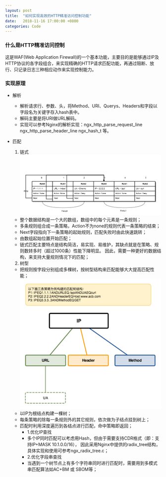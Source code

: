 ```yaml
---
layout: post
title:  "如何实现高效的HTTP精准访问控制功能"
date:   2018-11-16 17:00:00 +0800
categories: Code
---
```

### 什么是HTTP精准访问控制
  这是WAF(Web Application Firewall)的一个基本功能，主要目的是能够通过IP及HTTP协议的各字段组合，来实现精确的HTTP请求匹配功能，再通过阻断、放行、只记录日志三种相应动作来实现控制能力。

### 实现原理
* 解析
  * 解析请求行、参数、头，将Method、URI、Querys、Headers和字段以字段名为关键字存入hash表中。
  * 解码主要是将URI做URL解码。
  * 实现可以参考Nginx的解析实现：ngx_http_parse_request_line ngx_http_parse_header_line ngx_hash_t 等。

* 匹配
  1. 链式
    ![链式匹配](/assets/List_match.png "链式匹配图")
    * 整个数据结构是一个大的数组，数组中的每个元素是一条规则；
    * 多条规则组合成一条策略，Action不为none的规则代表一条策略的结束；
    * Next字段指向下一条策略的起始规则，匹配失败时由此快速跳转；
    * 由数组起始位置开始匹配；
    * 链式匹配主要特点是结构简洁，易实现、易维护，其缺点就是在策略、规则数转多时（超过1000条）性能下降明显。
    因此，需要一种更好的数据结构，来支持大量规则情况下的匹配；

  2. 树型
    * 把规则按字段分别组成多棵树，按树型结构来匹配能够大大提高匹配性能；
    ![树型匹配](/assets/Tree_match.png "树型匹配图")
    * 以IP为根结点构建一棵树；
    * 每条策略的除每一条规则外的其它规则，依次做为子结点挂到树上；
    * 匹配时利用深度遍历到各结点进行匹配，命中策略即返回；
      * 1.优化IP查找
      * 多个IP同时匹配可以考虑用Hash，但由于需要支持CDR格式（即：支持IP+MASK 10.1.0.0/16），
        因此采用Nginx中提供的radix_tree结构，具体实现和使用可参考ngx_radix_tree.c；
      * 2.优化字段串查找
      * 当遇到一个树节点上有多个字符串同时进行匹配时，需要用到多模式串匹配算法如AC+BM 或 SBOM等；
